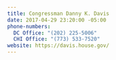```yaml
---
title: Congressman Danny K. Davis
date: 2017-04-29 23:20:00 -05:00
phone-numbers:
  DC Office: "(202) 225-5006"
  CHI Office: "(773) 533-7520"
website: https://davis.house.gov/
---
```


